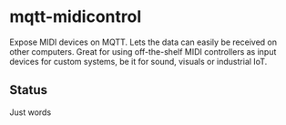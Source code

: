 # mqtt-midicontrol
Expose MIDI devices on MQTT. Lets the data can easily be received on other computers.
Great for using off-the-shelf MIDI controllers as input devices for custom systems,
be it for sound, visuals or industrial IoT.

## Status
Just words
